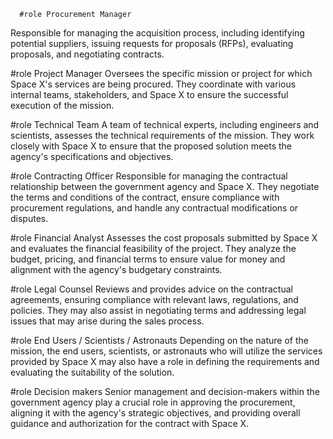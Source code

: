       #role Procurement Manager
Responsible for managing the acquisition process, including identifying potential suppliers, issuing requests for proposals (RFPs), evaluating proposals, and negotiating contracts.

#role Project Manager
Oversees the specific mission or project for which Space X's services are being procured. They coordinate with various internal teams, stakeholders, and Space X to ensure the successful execution of the mission.

#role Technical Team
A team of technical experts, including engineers and scientists, assesses the technical requirements of the mission. They work closely with Space X to ensure that the proposed solution meets the agency's specifications and objectives.

#role Contracting Officer
Responsible for managing the contractual relationship between the government agency and Space X. They negotiate the terms and conditions of the contract, ensure compliance with procurement regulations, and handle any contractual modifications or disputes.

#role Financial Analyst
Assesses the cost proposals submitted by Space X and evaluates the financial feasibility of the project. They analyze the budget, pricing, and financial terms to ensure value for money and alignment with the agency's budgetary constraints.

#role Legal Counsel
Reviews and provides advice on the contractual agreements, ensuring compliance with relevant laws, regulations, and policies. They may also assist in negotiating terms and addressing legal issues that may arise during the sales process.

#role End Users / Scientists / Astronauts
Depending on the nature of the mission, the end users, scientists, or astronauts who will utilize the services provided by Space X may also have a role in defining the requirements and evaluating the suitability of the solution.

#role Decision makers
Senior management and decision-makers within the government agency play a crucial role in approving the procurement, aligning it with the agency's strategic objectives, and providing overall guidance and authorization for the contract with Space X.

